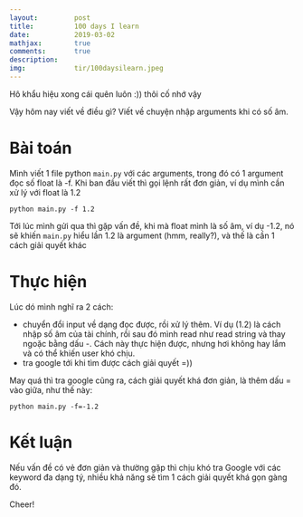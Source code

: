 ```yaml
---
layout:         post
title:          100 days I learn
date:           2019-03-02
mathjax:        true
comments:       true
description:    
img:            tir/100daysilearn.jpeg
---
```


Hô khẩu hiệu xong cái quên luôn :)) thôi cố nhớ vậy

Vậy hôm nay viết về điều gì? Viết về chuyện nhập arguments khi có số âm.

# Bài toán

Mình viết 1 file python `main.py` với các arguments, trong đó có 1 argument đọc số float là -f. Khi ban đầu viết thì gọi lệnh rất đơn giản, ví dụ mình cần xử lý với float là 1.2

```
python main.py -f 1.2
```

Tới lúc mình gửi qua thì gặp vấn đề, khi mà float mình là số âm, ví dụ -1.2, nó sẽ khiến `main.py` hiểu lần 1.2 là argument (hmm, really?), và thế là cần 1 cách giải quyết khác

# Thực hiện

Lúc dó mình nghĩ ra 2 cách:

+ chuyển đổi input về dạng đọc được, rồi xử lý thêm. Ví dụ (1.2) là cách nhập số âm của tài chính, rồi sau đó mình read như read string và thay ngoặc bằng dấu -. Cách này thực hiện được, nhưng hơi không hay lắm và có thể khiến user khó chịu.
+ tra google tới khi tìm được cách giải quyết =))

May quá thì tra google cũng ra, cách giải quyết khá đơn giản, là thêm dấu = vào giữa, như thế này:

```
python main.py -f=-1.2
```


# Kết luận

Nếu vấn đề có vẻ đơn giản và thường gặp thì chịu khó tra Google với các keyword đa dạng tý, nhiều khả năng sẽ tìm 1 cách giải quyết khá gọn gàng đó.

Cheer!